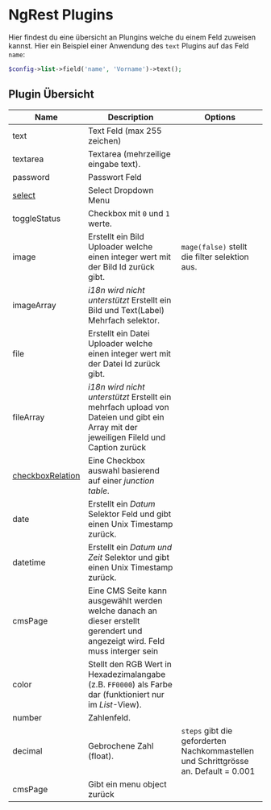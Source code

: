 NgRest Plugins
==============
Hier findest du eine übersicht an Plungins welche du einem Feld zuweisen kannst. Hier ein Beispiel einer Anwendung des `text` Plugins auf das Feld `name`:

```php
$config->list->field('name', 'Vorname')->text();
```

Plugin Übersicht
-----------

|Name                                                  |Description | Options
|-------------------                                   |------------- | --- 
|text                                                  |Text Feld (max 255 zeichen)|
|textarea                                              |Textarea (mehrzeilige eingabe text). |
|password                                              |Passwort Feld|
|[select](ngrest-plugin-select.md)                	|Select Dropdown Menu|
|toggleStatus                                          |Checkbox mit `0` und `1` werte.|
|image                                                 |Erstellt ein Bild Uploader welche einen integer wert mit der Bild Id zurück gibt.| `mage(false)` stellt die filter selektion aus.
|imageArray                                            |*i18n wird nicht unterstützt* Erstellt ein Bild und Text(Label) Mehrfach selektor.|
|file                                                  |Erstellt ein Datei Uploader welche einen integer wert mit der Datei Id zurück gibt.|
|fileArray											   |*i18n wird nicht unterstützt* Erstellt ein mehrfach upload von Dateien und gibt ein Array mit der jeweiligen FileId und Caption zurück|
|[checkboxRelation](ngrest-plugin-checkboxrelation.md) |Eine Checkbox auswahl basierend auf einer *junction table*. |
|date                                          |Erstellt ein *Datum* Selektor Feld und gibt einen Unix Timestamp zurück.|
|datetime                                          |Erstellt ein *Datum und Zeit* Selektor und gibt einen Unix Timestamp zurück.|
|cmsPage    |Eine CMS Seite kann ausgewählt werden welche danach an dieser erstellt gerendert und angezeigt wird. Feld muss interger sein|
|color                                                  |Stellt den RGB Wert in Hexadezimalangabe (z.B. `FF0000`) als Farbe dar (funktioniert nur im *List*-View).|
|number                                                  |Zahlenfeld.|
|decimal                                                |Gebrochene Zahl (float).| `steps` gibt die geforderten Nachkommastellen und Schrittgrösse an. Default = 0.001
|cmsPage                                                |Gibt ein menu object zurück

